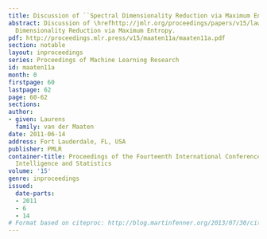 ```yaml
---
title: Discussion of ``Spectral Dimensionality Reduction via Maximum Entropy''
abstract: Discussion of \hrefhttp://jmlr.org/proceedings/papers/v15/lawrence11a.htmlSpectral
  Dimensionality Reduction via Maximum Entropy.
pdf: http://proceedings.mlr.press/v15/maaten11a/maaten11a.pdf
section: notable
layout: inproceedings
series: Proceedings of Machine Learning Research
id: maaten11a
month: 0
firstpage: 60
lastpage: 62
page: 60-62
sections: 
author:
- given: Laurens
  family: van der Maaten
date: 2011-06-14
address: Fort Lauderdale, FL, USA
publisher: PMLR
container-title: Proceedings of the Fourteenth International Conference on Artificial
  Intelligence and Statistics
volume: '15'
genre: inproceedings
issued:
  date-parts:
  - 2011
  - 6
  - 14
# Format based on citeproc: http://blog.martinfenner.org/2013/07/30/citeproc-yaml-for-bibliographies/
---
```

